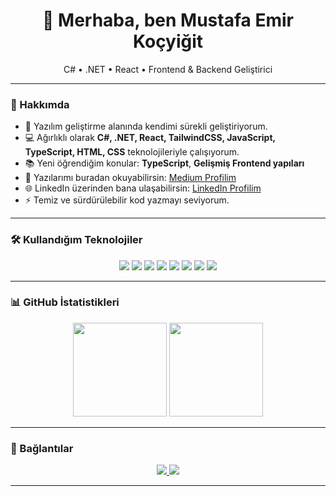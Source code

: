 <h1 align="center">👋 Merhaba, ben Mustafa Emir Koçyiğit</h1>
<p align="center">C# • .NET • React • Frontend & Backend Geliştirici</p>

---

### 🚀 Hakkımda

- 🎯 Yazılım geliştirme alanında kendimi sürekli geliştiriyorum.
- 💻 Ağırlıklı olarak **C#, .NET, React, TailwindCSS, JavaScript, TypeScript, HTML, CSS** teknolojileriyle çalışıyorum.
- 📚 Yeni öğrendiğim konular: **TypeScript**, **Gelişmiş Frontend yapıları**
- 📝 Yazılarımı buradan okuyabilirsin: [Medium Profilim](https://medium.com/@mustafaemirkocyigit)
- 🌐 LinkedIn üzerinden bana ulaşabilirsin: [LinkedIn Profilim](https://www.linkedin.com/in/mustafaemirkocyigit/)
- ⚡ Temiz ve sürdürülebilir kod yazmayı seviyorum.

---

### 🛠️ Kullandığım Teknolojiler

<div align="center">
  <img src="https://img.shields.io/badge/C%23-239120?style=for-the-badge&logo=c-sharp&logoColor=white" />
  <img src="https://img.shields.io/badge/.NET-512BD4?style=for-the-badge&logo=dotnet&logoColor=white" />
  <img src="https://img.shields.io/badge/React-61DAFB?style=for-the-badge&logo=react&logoColor=black" />
  <img src="https://img.shields.io/badge/TailwindCSS-38B2AC?style=for-the-badge&logo=tailwind-css&logoColor=white" />
  <img src="https://img.shields.io/badge/JavaScript-F7DF1E?style=for-the-badge&logo=javascript&logoColor=black" />
  <img src="https://img.shields.io/badge/TypeScript-3178C6?style=for-the-badge&logo=typescript&logoColor=white" />
  <img src="https://img.shields.io/badge/HTML5-E34F26?style=for-the-badge&logo=html5&logoColor=white" />
  <img src="https://img.shields.io/badge/CSS3-1572B6?style=for-the-badge&logo=css3&logoColor=white" />
</div>

---

### 📊 GitHub İstatistikleri

<div align="center">
  <img src="https://github-readme-stats.vercel.app/api?username=mustafaemirkocyigit&show_icons=true&theme=default" height="150" />
  <img src="https://github-readme-streak-stats.herokuapp.com/?user=mustafaemirkocyigit&theme=default" height="150" />
</div>

---

### 🔗 Bağlantılar

<p align="center">
  <a href="https://www.linkedin.com/in/mustafaemirkocyigit/">
    <img src="https://img.shields.io/badge/LinkedIn-0A66C2?style=flat-square&logo=linkedin&logoColor=white" />
  </a>
  <a href="https://medium.com/@mustafaemirkocyigit">
    <img src="https://img.shields.io/badge/Medium-12100E?style=flat-square&logo=medium&logoColor=white" />
  </a>
</p>

---
